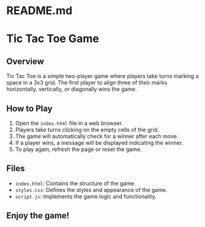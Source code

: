 # README.md

# Tic Tac Toe Game

## Overview
Tic Tac Toe is a simple two-player game where players take turns marking a space in a 3x3 grid. The first player to align three of their marks horizontally, vertically, or diagonally wins the game.

## How to Play
1. Open the `index.html` file in a web browser.
2. Players take turns clicking on the empty cells of the grid.
3. The game will automatically check for a winner after each move.
4. If a player wins, a message will be displayed indicating the winner.
5. To play again, refresh the page or reset the game.

## Files
- `index.html`: Contains the structure of the game.
- `styles.css`: Defines the styles and appearance of the game.
- `script.js`: Implements the game logic and functionality.

## Enjoy the game!